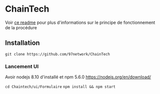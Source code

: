 # ChainTech

Voir [ce readme](docs/cooptation.md) pour plus d'informations sur le principe de fonctionnement de la procédure

## Installation

`git clone https://github.com/97network/ChainTech`

### Lancement UI

Avoir nodejs 8.10 d'installé et npm 5.6.0 https://nodejs.org/en/download/

`cd Chaintech/ui/Formulaire`
`npm install && npm start`